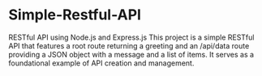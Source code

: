 # Simple-Restful-API
RESTful API using Node.js and Express.js  This project is a simple RESTful API that features a root route returning a greeting and an /api/data route providing a JSON object with a message and a list of items. It serves as a foundational example of API creation and management.
